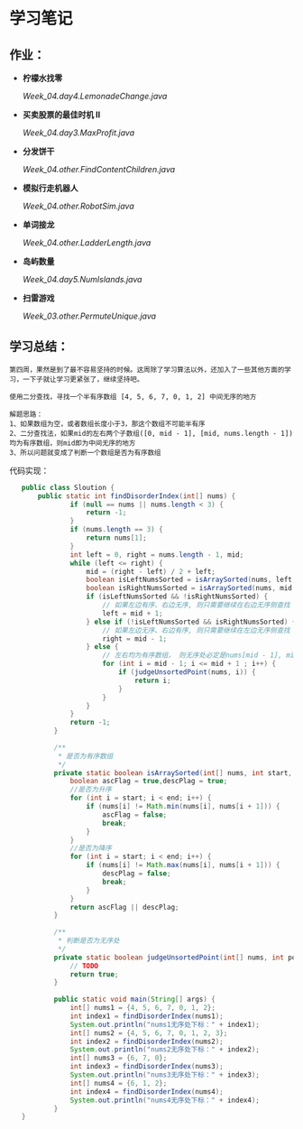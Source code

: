 # 学习笔记

## 作业：
    
- **柠檬水找零**

    _Week_04.day4.LemonadeChange.java_

- **买卖股票的最佳时机 II**

    _Week_04.day3.MaxProfit.java_

- **分发饼干**

    _Week_04.other.FindContentChildren.java_
    
- **模拟行走机器人**
    
    _Week_04.other.RobotSim.java_

- **单词接龙**
    
    _Week_04.other.LadderLength.java_
    
- **岛屿数量**
    
    _Week_04.day5.NumIslands.java_

- **扫雷游戏**
    
    _Week_03.other.PermuteUnique.java_
    
## 学习总结：
  
    第四周，果然是到了最不容易坚持的时候。这周除了学习算法以外，还加入了一些其他方面的学习，一下子就让学习更紧张了，继续坚持吧。
    
    使用二分查找，寻找一个半有序数组 [4, 5, 6, 7, 0, 1, 2] 中间无序的地方
    
    解题思路：
    1、如果数组为空，或者数组长度小于3，那这个数组不可能半有序
    2、二分查找法，如果mid的左右两个子数组([0, mid - 1], [mid, nums.length - 1])均为有序数组，则mid即为中间无序的地方
    3、所以问题就变成了判断一个数组是否为有序数组
    
代码实现：
    
 ```java
    public class Sloution {
        public static int findDisorderIndex(int[] nums) {
                if (null == nums || nums.length < 3) {
                    return -1;
                }
                if (nums.length == 3) {
                    return nums[1];
                }
                int left = 0, right = nums.length - 1, mid;
                while (left <= right) {
                    mid = (right - left) / 2 + left;
                    boolean isLeftNumsSorted = isArraySorted(nums, left, mid);
                    boolean isRightNumsSorted = isArraySorted(nums, mid + 1, right);
                    if (isLeftNumsSorted && !isRightNumsSorted) {
                        // 如果左边有序、右边无序, 则只需要继续在右边无序侧查找
                        left = mid + 1;
                    } else if (!isLeftNumsSorted && isRightNumsSorted) {
                        // 如果左边无序、右边有序, 则只需要继续在左边无序侧查找
                        right = mid - 1;
                    } else {
                        // 左右均为有序数组， 则无序处必定是nums[mid - 1], mid, nums[mid + 1]中的一个
                        for (int i = mid - 1; i <= mid + 1 ; i++) {
                            if (judgeUnsortedPoint(nums, i)) {
                                return i;
                            }
                        }
                    }
                }
                return -1;
            }
        
            /**
             * 是否为有序数组
             */
            private static boolean isArraySorted(int[] nums, int start, int end) {
                boolean ascFlag = true,descPlag = true;
                //是否为升序
                for (int i = start; i < end; i++) {
                    if (nums[i] != Math.min(nums[i], nums[i + 1])) {
                        ascFlag = false;
                        break;
                    }
                }
                //是否为降序
                for (int i = start; i < end; i++) {
                    if (nums[i] != Math.max(nums[i], nums[i + 1])) {
                        descPlag = false;
                        break;
                    }
                }
                return ascFlag || descPlag;
            }
        
            /**
             * 判断是否为无序处
             */
            private static boolean judgeUnsortedPoint(int[] nums, int point) {
                // TODO
                return true;
            }
        
            public static void main(String[] args) {
                int[] nums1 = {4, 5, 6, 7, 0, 1, 2};
                int index1 = findDisorderIndex(nums1);
                System.out.println("nums1无序处下标：" + index1);
                int[] nums2 = {4, 5, 6, 7, 0, 1, 2, 3};
                int index2 = findDisorderIndex(nums2);
                System.out.println("nums2无序处下标：" + index2);
                int[] nums3 = {6, 7, 0};
                int index3 = findDisorderIndex(nums3);
                System.out.println("nums3无序处下标：" + index3);
                int[] nums4 = {6, 1, 2};
                int index4 = findDisorderIndex(nums4);
                System.out.println("nums4无序处下标：" + index4);
            }
    }
 ```
    